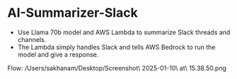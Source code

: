 # AI-Summarizer-Slack

* Use Llama 70b model and AWS Lambda to summarize Slack threads and channels.
* The Lambda simply handles Slack and tells AWS Bedrock to run the model and give a response.

Flow:
/Users/sakhanam/Desktop/Screenshot\ 2025-01-10\ at\ 15.38.50.png 
